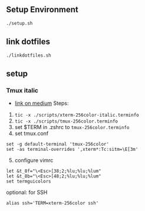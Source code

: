 ## Setup Environment
```bash
./setup.sh
```

## link dotfiles
```bash
./linkdotfiles.sh
```


## setup

### Tmux italic
- [link on medium](https://medium.com/@dubistkomisch/how-to-actually-get-italics-and-true-colour-to-work-in-iterm-tmux-vim-9ebe55ebc2be)
Steps:

1. `tic -x ./scripts/xterm-256color-italic.terminfo`
2. `tic -x ./scripts/tmux-256color.terminfo`
3. set $TERM in .zshrc to `tmux-256color.terminfo`
4. set tmux.conf 
```
set -g default-terminal 'tmux-256color'
set -as terminal-overrides ',xterm*:Tc:sitm=\E[3m'
```
5. configure vimrc
```
let &t_8f="\<Esc>[38;2;%lu;%lu;%lum"
let &t_8b="\<Esc>[48;2;%lu;%lu;%lum"
set termguicolors
```

optional: for SSH
```
alias ssh='TERM=xterm-256color ssh'
```
